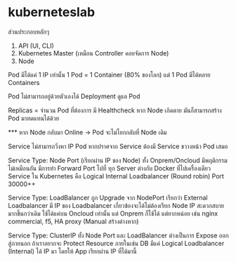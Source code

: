# kuberneteslab

ส่วนประกอบหลักๆ
1. API (UI, CLI)
2. Kubernetes Master (เหมือน Controller คอยจัดการ Node)
3. Node

Pod มีได้แค่ 1 IP เท่านั้น
1 Pod = 1 Container (80% ของโลก) แต่ 1 Pod มีได้หลาย Containers

Pod ไม่สามารถอยู่ด้วยตัวเองได้
Deployment ดูแล Pod

Replicas = จำนวน Pod ที่ต้องการ
มี Healthcheck หาก Node เกิดตาย มันก็สามารถสร้าง Pod มาทดแทนได้ด้วย

*** หาก Node กลับมา Online -> Pod จะไม่โยกกลับที่ Node เดิม

Service
ไม่สามารถวิ่งหา IP Pod หากปราศจาก Service ต้องมี Service ขวางหน้า Pod เสมอ

Service Type: Node Port (เรียกผ่าน IP ของ Node)
ทั้ง Onprem/Oncloud มีพฤติกรรมไม่เหมือนกัน
มีการทำ Forward Port ไปที่ ทุก Server ต่างกับ Docker ที่ไปเครื่องเดียว
Service ใน Kubernetes คือ Logical Internal Loadbalancer (Round robin)
Port 30000++

Service Type: LoadBalancer 
ถูก Upgrade จาก NodePort
เรียกว่า External Loadbalancer
มี IP ของ Loadbalancer เกี่ยวข้องจะได้ไม่ต้องเรียก Node IP
สะดวกสบายมากขึ้นกว่าเดิม
ใช้ได้แค่บน Oncloud เท่านั้น
แต่ Onprem ก็ใช้ได้ แต่ยากหน่อย เช่น nginx commercial, f5, HA proxy (Manual สร้างต่างหาก)

Service Type: ClusterIP
ทั้ง Node Port และ LoadBalancer ต่างเป็นการ Expose ออกสู่ภายนอก
ถ้าเราอยากจะ Protect Resource ภายในเช่น DB
มีแค่ Logical Loadbalancer (Internal) ได้ IP มา
โดยให้ App เรียกผ่าน IP ที่ได้มานี้




